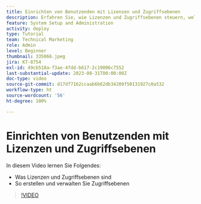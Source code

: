 ```yaml
---
title: Einrichten von Benutzenden mit Lizenzen und Zugriffsebenen
description: Erfahren Sie, wie Lizenzen und Zugriffsebenen steuern, welchen Zugriff Benutzende haben. Erfahren Sie, wie im System Aufgabengebiete verwendet werden.
feature: System Setup and Administration
activity: deploy
type: Tutorial
team: Technical Marketing
role: Admin
level: Beginner
thumbnail: 335066.jpeg
jira: KT-8754
exl-id: 49cb518a-f3ae-4fdd-b617-2c19006c7552
last-substantial-update: 2023-08-31T00:00:00Z
doc-type: video
source-git-commit: d17df7162ccaab6b62db34209f50131927c0a532
workflow-type: ht
source-wordcount: '56'
ht-degree: 100%

---
```


# Einrichten von Benutzenden mit Lizenzen und Zugriffsebenen

In diesem Video lernen Sie Folgendes:

* Was Lizenzen und Zugriffsebenen sind
* So erstellen und verwalten Sie Zugriffsebenen

>[!VIDEO](https://video.tv.adobe.com/v/335066/?quality=12&learn=on&enablevpops)
